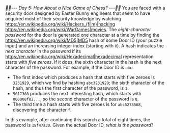 *:calendar::calendar:--- Day 5: How About a Nice Game of Chess? ---:calendar::calendar:*
You are faced with a security door designed by Easter Bunny engineers that seem to have acquired most of their security knowledge by watching <https://en.wikipedia.org/wiki/Hackers_(film)|hacking> <https://en.wikipedia.org/wiki/WarGames|movies>.
The *eight-character password* for the door is generated one character at a time by finding the <https://en.wikipedia.org/wiki/MD5|MD5> hash of some Door ID (your puzzle input) and an increasing integer index (starting with `0`).
A hash indicates the *next character* in the password if its <https://en.wikipedia.org/wiki/Hexadecimal|hexadecimal> representation starts with *five zeroes*. If it does, the sixth character in the hash is the next character of the password.
For example, if the Door ID is `abc`:

- The first index which produces a hash that starts with five zeroes is `3231929`, which we find by hashing `abc3231929`; the sixth character of the hash, and thus the first character of the password, is `1`.
- `5017308` produces the next interesting hash, which starts with `000008f82...`, so the second character of the password is `8`.
- The third time a hash starts with five zeroes is for `abc5278568`, discovering the character `f`.

In this example, after continuing this search a total of eight times, the password is `18f47a30`.
Given the actual Door ID, *what is the password*?
